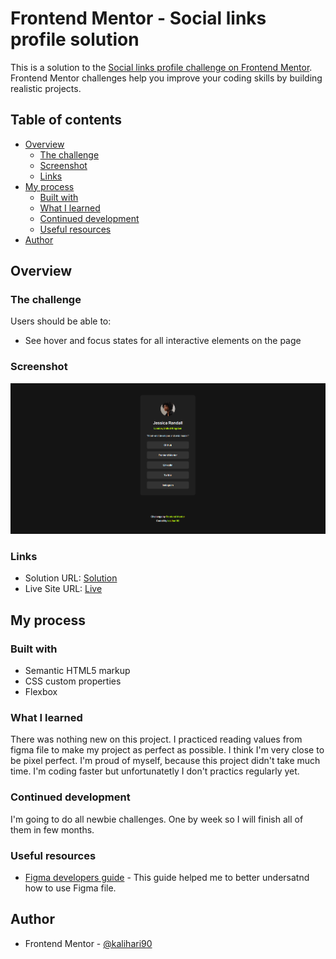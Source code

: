 # Frontend Mentor - Social links profile solution

This is a solution to the [Social links profile challenge on Frontend Mentor](https://www.frontendmentor.io/challenges/social-links-profile-UG32l9m6dQ). Frontend Mentor challenges help you improve your coding skills by building realistic projects.

## Table of contents

- [Overview](#overview)
  - [The challenge](#the-challenge)
  - [Screenshot](#screenshot)
  - [Links](#links)
- [My process](#my-process)
  - [Built with](#built-with)
  - [What I learned](#what-i-learned)
  - [Continued development](#continued-development)
  - [Useful resources](#useful-resources)
- [Author](#author)

## Overview

### The challenge

Users should be able to:

- See hover and focus states for all interactive elements on the page

### Screenshot

![Screenshot](./img/screenshot.png)

### Links

- Solution URL: [Solution](https://github.com/kalihari90/frontend-mentor-3)
- Live Site URL: [Live](https://kalihari90.github.io/frontend-mentor-3/)

## My process

### Built with

- Semantic HTML5 markup
- CSS custom properties
- Flexbox

### What I learned

There was nothing new on this project. I practiced reading values from figma file to make my project as perfect as possible. I think I'm very close to be pixel perfect. I'm proud of myself, because this project didn't take much time. I'm coding faster but unfortunatetly I don't practics regularly yet.

### Continued development

I'm going to do all newbie challenges. One by week so I will finish all of them in few months.

### Useful resources

- [Figma developers guide](https://www.smashingmagazine.com/2020/09/figma-developers-guide/) - This guide helped me to better undersatnd how to use Figma file.

## Author

- Frontend Mentor - [@kalihari90](https://www.frontendmentor.io/profile/kalihari90)

